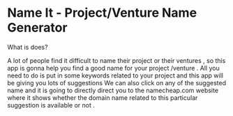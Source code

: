 # Name It - Project/Venture Name Generator 

What is does?

A lot of people find it difficult to name their project or their ventures , so this app is gonna help you find a good name for your project /venture .
All you need to do is put in some keywords related to your project and this app will be giving you lots of suggestions 
We can also click on any of the suggested name and it is going to directly direct you to the namecheap.com website where it shows whether the domain name related to this particular suggestion is available or not .

